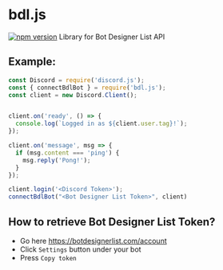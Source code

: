 # bdl.js
[![npm version](https://badge.fury.io/js/bdl.js.svg)](https://badge.fury.io/js/bdl.js)
Library for Bot Designer List API

## Example:
```js
const Discord = require('discord.js');
const { connectBdlBot } = require('bdl.js');
const client = new Discord.Client();


client.on('ready', () => {
  console.log(`Logged in as ${client.user.tag}!`);
});

client.on('message', msg => {
  if (msg.content === 'ping') {
    msg.reply('Pong!');
  }
});

client.login('<Discord Token>');
connectBdlBot("<Bot Designer List Token>", client)
```

## How to retrieve Bot Designer List Token?
- Go here https://botdesignerlist.com/account
- Click `Settings` button under your bot
- Press `Copy token`
